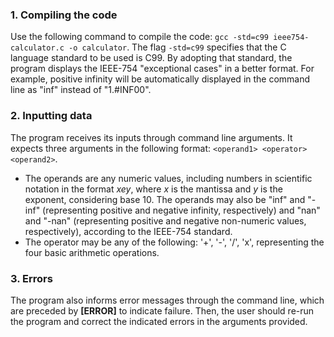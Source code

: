 ### 1. Compiling the code
Use the following command to compile the code: `gcc -std=c99 ieee754-calculator.c -o calculator`. The flag `-std=c99` specifies that the C language standard to be used is C99. By adopting that standard, the program displays the IEEE-754 "exceptional cases" in a better format. For example, positive infinity will be automatically displayed in the command line as "inf" instead of "1.#INF00".

### 2. Inputting data
The program receives its inputs through command line arguments. It expects three arguments in the following format: `<operand1> <operator> <operand2>`.
- The operands are any numeric values, including numbers in scientific notation in the format *xey*, where *x* is the mantissa and *y* is the exponent, considering base 10. The operands may also be "inf" and "-inf" (representing positive and negative infinity, respectively) and "nan" and "-nan" (representing positive and negative non-numeric values, respectively), according to the IEEE-754 standard.
- The operator may be any of the following: '+', '-', '/', 'x', representing the four basic arithmetic operations.

### 3. Errors
The program also informs error messages through the command line, which are preceded by **[ERROR]** to indicate failure. Then, the user should re-run the program and correct the indicated errors in the arguments provided.